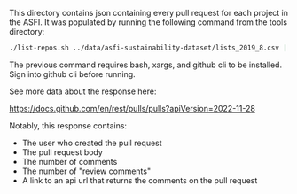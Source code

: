 This directory contains json containing every pull request for each project in the ASFI. It was populated by running the following command from the tools directory:


```sh
./list-repos.sh ../data/asfi-sustainability-dataset/lists_2019_8.csv | xargs -I {} ./get-pulls.sh apache {} ../data/github-pull-requests
```

The previous command requires bash, xargs, and github cli to be installed. Sign into github cli before running.

See more data about the response here:

https://docs.github.com/en/rest/pulls/pulls?apiVersion=2022-11-28


Notably, this response contains:

 - The user who created the pull request
 - The pull request body
 - The number of comments
 - The number of "review comments"
 - A link to an api url that returns the comments on the pull request

